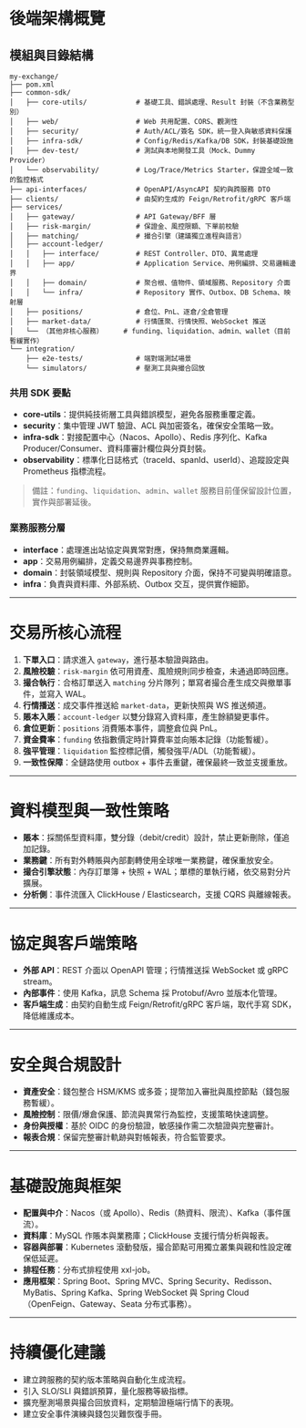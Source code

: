 # 後端架構概覽

## 模組與目錄結構
```
my-exchange/
├── pom.xml
├── common-sdk/
│   ├── core-utils/            # 基礎工具、錯誤處理、Result 封裝（不含業務型別）
│   ├── web/                   # Web 共用配置、CORS、觀測性
│   ├── security/              # Auth/ACL/簽名 SDK，統一登入與敏感資料保護
│   ├── infra-sdk/             # Config/Redis/Kafka/DB SDK，封裝基礎設施
│   ├── dev-test/              # 測試與本地開發工具（Mock、Dummy Provider）
│   └── observability/         # Log/Trace/Metrics Starter，保證全域一致的監控格式
├── api-interfaces/            # OpenAPI/AsyncAPI 契約與跨服務 DTO
├── clients/                   # 由契約生成的 Feign/Retrofit/gRPC 客戶端
├── services/
│   ├── gateway/               # API Gateway/BFF 層
│   ├── risk-margin/           # 保證金、風控限額、下單前校驗
│   ├── matching/              # 撮合引擎（建議獨立進程與語言）
│   ├── account-ledger/
│   │   ├── interface/         # REST Controller、DTO、異常處理
│   │   ├── app/               # Application Service、用例編排、交易邏輯邊界
│   │   ├── domain/            # 聚合根、值物件、領域服務、Repository 介面
│   │   └── infra/             # Repository 實作、Outbox、DB Schema、映射層
│   ├── positions/             # 倉位、PnL、逐倉/全倉管理
│   ├── market-data/           # 行情匯聚、行情快照、WebSocket 推送
│   └── （其他非核心服務）     # funding、liquidation、admin、wallet（目前暫緩實作）
└── integration/
    ├── e2e-tests/             # 端對端測試場景
    └── simulators/            # 壓測工具與撮合回放
```

### 共用 SDK 要點
- **core-utils**：提供純技術層工具與錯誤模型，避免各服務重覆定義。
- **security**：集中管理 JWT 驗證、ACL 與加密簽名，確保安全策略一致。
- **infra-sdk**：對接配置中心（Nacos、Apollo）、Redis 序列化、Kafka Producer/Consumer、資料庫審計欄位與分頁封裝。
- **observability**：標準化日誌格式（traceId、spanId、userId）、追蹤設定與 Prometheus 指標流程。

> 備註：`funding`、`liquidation`、`admin`、`wallet` 服務目前僅保留設計位置，實作與部署延後。

### 業務服務分層
- **interface**：處理進出站協定與異常對應，保持無商業邏輯。
- **app**：交易用例編排，定義交易邊界與事務控制。
- **domain**：封裝領域模型、規則與 Repository 介面，保持不可變與明確語意。
- **infra**：負責與資料庫、外部系統、Outbox 交互，提供實作細節。

---

# 交易所核心流程
1. **下單入口**：請求進入 `gateway`，進行基本驗證與路由。
2. **風險校驗**：`risk-margin` 依可用資產、風險規則同步檢查，未通過即時回應。
3. **撮合執行**：合格訂單送入 `matching` 分片隊列；單寫者撮合產生成交與撤單事件，並寫入 WAL。
4. **行情播送**：成交事件推送給 `market-data`，更新快照與 WS 推送頻道。
5. **賬本入賬**：`account-ledger` 以雙分錄寫入資料庫，產生餘額變更事件。
6. **倉位更新**：`positions` 消費賬本事件，調整倉位與 PnL。
7. **資金費率**：`funding` 依指數價定時計算費率並向賬本記錄（功能暫緩）。
8. **強平管理**：`liquidation` 監控標記價，觸發強平/ADL（功能暫緩）。
9. **一致性保障**：全鏈路使用 outbox + 事件去重鍵，確保最終一致並支援重放。

---

# 資料模型與一致性策略
- **賬本**：採關係型資料庫，雙分錄（debit/credit）設計，禁止更新刪除，僅追加記錄。
- **業務鍵**：所有對外轉賬與內部劃轉使用全球唯一業務鍵，確保重放安全。
- **撮合引擎狀態**：內存訂單簿 + 快照 + WAL；單標的單執行緒，依交易對分片擴展。
- **分析側**：事件流匯入 ClickHouse / Elasticsearch，支援 CQRS 與離線報表。

---

# 協定與客戶端策略
- **外部 API**：REST 介面以 OpenAPI 管理；行情推送採 WebSocket 或 gRPC stream。
- **內部事件**：使用 Kafka，訊息 Schema 採 Protobuf/Avro 並版本化管理。
- **客戶端生成**：由契約自動生成 Feign/Retrofit/gRPC 客戶端，取代手寫 SDK，降低維護成本。

---

# 安全與合規設計
- **資產安全**：錢包整合 HSM/KMS 或多簽；提幣加入審批與風控節點（錢包服務暫緩）。
- **風險控制**：限價/爆倉保護、節流與異常行為監控，支援策略快速調整。
- **身份與授權**：基於 OIDC 的身份驗證，敏感操作需二次驗證與完整審計。
- **報表合規**：保留完整審計軌跡與對帳報表，符合監管要求。

---

# 基礎設施與框架
- **配置與中介**：Nacos（或 Apollo）、Redis（熱資料、限流）、Kafka（事件匯流）。
- **資料庫**：MySQL 作賬本與業務庫；ClickHouse 支援行情分析與報表。
- **容器與部署**：Kubernetes 滾動發版，撮合節點可用獨立叢集與親和性設定確保低延遲。
- **排程任務**：分布式排程使用 xxl-job。
- **應用框架**：Spring Boot、Spring MVC、Spring Security、Redisson、MyBatis、Spring Kafka、Spring WebSocket 與 Spring Cloud（OpenFeign、Gateway、Seata 分布式事務）。

---

# 持續優化建議
- 建立跨服務的契約版本策略與自動化生成流程。
- 引入 SLO/SLI 與錯誤預算，量化服務等級指標。
- 擴充壓測場景與撮合回放資料，定期驗證極端行情下的表現。
- 建立安全事件演練與錢包災難恢復手冊。
